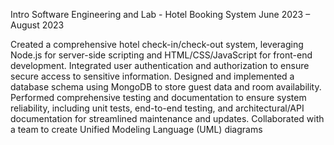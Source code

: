 Intro Software Engineering and Lab - Hotel Booking System   June 2023 – August 2023

Created a comprehensive hotel check-in/check-out system, leveraging Node.js for server-side scripting and HTML/CSS/JavaScript for front-end development. Integrated user authentication and authorization to ensure secure access to sensitive information. Designed and implemented a database schema using MongoDB to store guest data and room availability. Performed comprehensive testing and documentation to ensure system reliability, including unit tests, end-to-end testing, and architectural/API documentation for streamlined maintenance and updates. Collaborated with a team to create Unified Modeling Language (UML) diagrams
